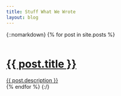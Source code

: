 ```yaml
---
title: Stuff What We Wrote
layout: blog
---
```


{::nomarkdown}
{% for post in site.posts %}
	<div class="small-4 small-centered columns">
		<a href="{{ post.url | remove_first:'/' }}">
			<div class="content-box">
				<h1>{{ post.title }}</h1>
				<section>
					{{ post.description }}
				</section>
			</div>
		</a>
	</div>
{% endfor %}
{:/}

<!--stackedit_data:
eyJoaXN0b3J5IjpbLTcxODE2NzQsLTQ2NzA3ODkxNV19
-->
